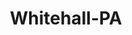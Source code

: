 ---
title: Whitehall-PA
slug: whitehall-pa
f_state:
- cms/state/pennsylvania.md
f_locations:
- cms/payday-loan/advance-america-2237.md
- cms/payday-loan/cash-cow-6974.md
- cms/payday-loan/e-z-cash-16227.md
- cms/payday-loan/express-cash-corporation-16914.md
- cms/payday-loan/express-enterprises-inc-17156.md
- cms/payday-loan/warren-county-friendly-check-c-28636.md
updated-on: '2024-05-30T13:41:28.615Z'
created-on: '2024-05-30T13:41:28.615Z'
published-on: '2024-05-30T13:54:32.469Z'
f_city: Whitehall
layout: '[city].html'
tags: city
---